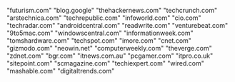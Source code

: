 "futurism.com"
"blog.google"
"thehackernews.com"
"techcrunch.com"
"arstechnica.com"
"techrepublic.com"
"infoworld.com"
"cio.com"
"techradar.com"
"androidcentral.com"
"readwrite.com"
"venturebeat.com"
"9to5mac.com"
"windowscentral.com"
"informationweek.com"
"tomshardware.com"
"techspot.com"
"imore.com"
"cnet.com"
"gizmodo.com"
"neowin.net"
"computerweekly.com"
"theverge.com"
"zdnet.com"
"bgr.com"
"itnews.com.au"
"pcgamer.com"
"itpro.co.uk"
"sitepoint.com"
"scmagazine.com"
"techiexpert.com"
"wired.com"
"mashable.com"
"digitaltrends.com"